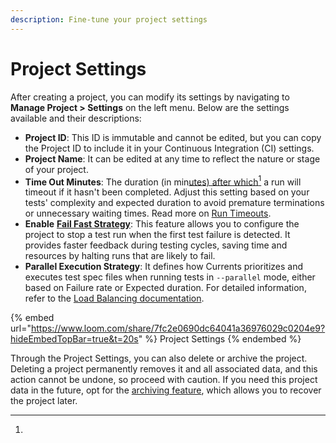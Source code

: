 ```yaml
---
description: Fine-tune your project settings
---
```


# Project Settings

After creating a project, you can modify its settings by navigating to **Manage Project > Settings** on the left menu. Below are the settings available and their descriptions:

* **Project ID**: This ID is immutable and cannot be edited, but you can copy the Project ID to include it in your Continuous Integration (CI) settings.
* **Project Name**: It can be edited at any time to reflect the nature or stage of your project.
* **Time Out Minutes**: The duration (in min[utes) after which](#user-content-fn-1)[^1] a run will timeout if it hasn't been completed. Adjust this setting based on your tests' complexity and expected duration to avoid premature terminations or unnecessary waiting times. Read more on [Run Timeouts](../runs/run-timeouts.md).
* **Enable** [**Fail Fast Strategy**](../../guides/parallelization-guide/fail-fast-strategy.md): This feature allows you to configure the project to stop a test run when the first test failure is detected. It provides faster feedback during testing cycles, saving time and resources by halting runs that are likely to fail.
* **Parallel Execution Strategy**: It defines how Currents prioritizes and executes test spec files when running tests in `--parallel` mode, either based on Failure rate or Expected duration. For detailed information, refer to the [Load Balancing documentation](https://chatgpt.com).

{% embed url="https://www.loom.com/share/7fc2e0690dc64041a36976029c0204e9?hideEmbedTopBar=true&t=20s" %}
Project Settings
{% endembed %}

Through the Project Settings, you can also delete or archive the project. Deleting a project permanently removes it and all associated data, and this action cannot be undone, so proceed with caution. If you need this project data in the future, opt for the [archiving feature](archive-and-unarchive-projects.md), which allows you to recover the project later.

[^1]: 
